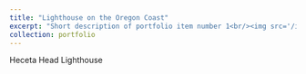 ```yaml
---
title: "Lighthouse on the Oregon Coast"
excerpt: "Short description of portfolio item number 1<br/><img src='/images/2662.jpeg'>"
collection: portfolio
---
```


Heceta Head Lighthouse
